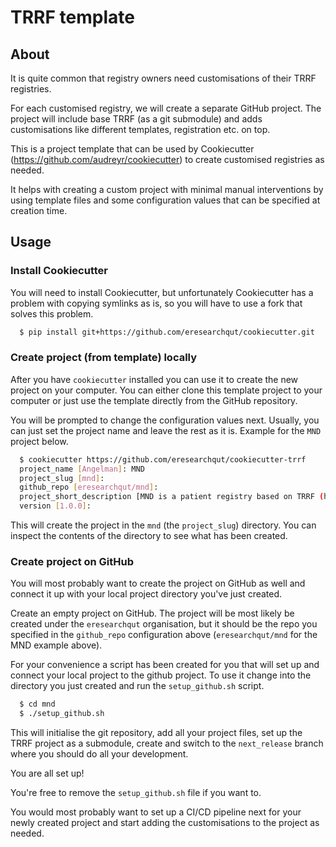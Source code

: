 # TRRF template

## About

It is quite common that registry owners need customisations of their TRRF registries.

For each customised registry, we will create a separate GitHub project.
The project will include base TRRF (as a git submodule) and adds customisations like different templates, registration etc. on top.

This is a project template that can be used by Cookiecutter (https://github.com/audreyr/cookiecutter) to create customised registries as needed.

It helps with creating a custom project with minimal manual interventions by using template files and some configuration values that can be specified at creation time.

## Usage

### Install Cookiecutter

You will need to install Cookiecutter, but unfortunately Cookiecutter has a problem with copying symlinks as is, so you will have to use a fork that solves this problem.

```sh
  $ pip install git+https://github.com/eresearchqut/cookiecutter.git
```

### Create project (from template) locally

After you have ``cookiecutter`` installed you can use it to create the new project on your computer.
You can either clone this template project to your computer or just use the template directly from the GitHub repository.

You will be prompted to change the configuration values next. Usually, you can just set the project name and leave the rest as it is. Example for the ``MND`` project below.

```sh
  $ cookiecutter https://github.com/eresearchqut/cookiecutter-trrf
  project_name [Angelman]: MND
  project_slug [mnd]:
  github_repo [eresearchqut/mnd]:
  project_short_description [MND is a patient registry based on TRRF (https://github.com/eresearchqut/trrf).]:
  version [1.0.0]:
```

This will create the project in the ``mnd`` (the ``project_slug``) directory. You can inspect the contents of the directory to see what has been created.

### Create project on GitHub

You will most probably want to create the project on GitHub as well and connect it up with your local project directory you've just created.

Create an empty project on GitHub. The project will be most likely be created under the ``eresearchqut`` organisation, but it should be the repo you specified in the ``github_repo`` configuration above (``eresearchqut/mnd`` for the MND example above).

For your convenience a script has been created for you that will set up and connect your local project to the github project. To use it change into the directory you just created and run the ``setup_github.sh`` script.

```sh
  $ cd mnd
  $ ./setup_github.sh
```

This will initialise the git repository, add all your project files, set up the TRRF project as a submodule, create and switch to the ``next_release`` branch where you should do all your development.

You are all set up!

You're free to remove the ``setup_github.sh`` file if you want to.

You would most probably want to set up a CI/CD pipeline next for your newly created project and start adding the customisations to the project as needed.

